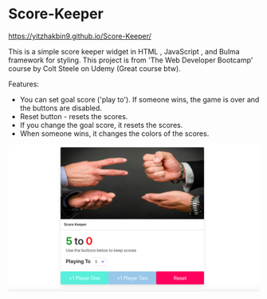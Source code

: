 # Score-Keeper

https://yitzhakbin9.github.io/Score-Keeper/

This is a simple score keeper widget in HTML , JavaScript , and Bulma framework for styling.
This project is from 'The Web Developer Bootcamp' course by Colt Steele on Udemy (Great course btw).

Features:
* You can set goal score ('play to'). If someone wins, the game is over and the buttons are disabled.
* Reset button - resets the scores.
* If you change the goal score, it resets the scores.
* When someone wins, it changes the colors of the scores.

![Image of score](https://raw.githubusercontent.com/Yitzhakbin9/Score-Keeper/main/score%20keeper.png)
